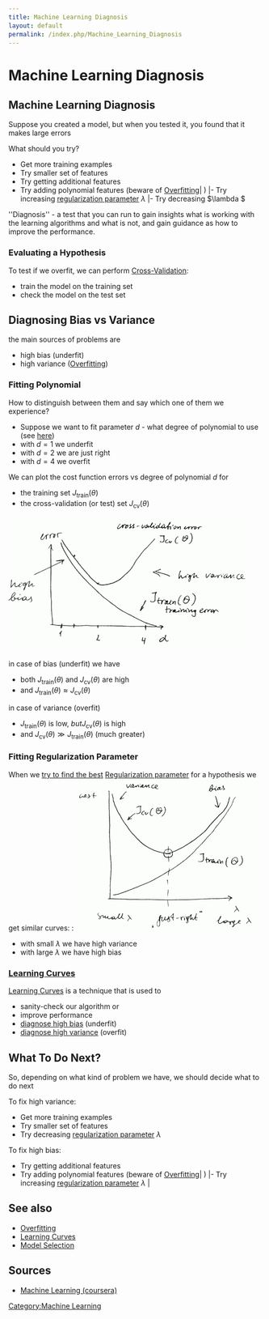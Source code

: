 ```yaml
---
title: Machine Learning Diagnosis
layout: default
permalink: /index.php/Machine_Learning_Diagnosis
---
```


# Machine Learning Diagnosis

## Machine Learning Diagnosis
Suppose you created a model, but when you tested it, you found that it makes large errors 

What should you try? 
- Get more training examples
- Try smaller set of features 
- Try getting additional features
- Try adding polynomial features (beware of [Overfitting](Overfitting)|  ) |- Try increasing [regularization parameter](Regularization) $\lambda$ |- Try decreasing $\lambda $


''Diagnosis'' - a test that you can run to gain insights what is working with the learning algorithms and what is not, and gain guidance as how to improve the performance.


### Evaluating a Hypothesis
To test if we overfit, we can perform [Cross-Validation](Cross-Validation#Evaluating_a_Hypothesis): 
- train the model on the training set 
- check the model on the test set 



## Diagnosing Bias vs Variance
the main sources of problems are 
- high bias (underfit)
- high variance ([Overfitting](Overfitting))


### Fitting Polynomial
How to distinguish between them and say which one of them we experience? 
- Suppose we want to fit parameter $d$ - what degree of polynomial to use (see [here](Cross-Validation#Cross-Validation))
- with $d = 1$ we underfit
- with $d = 2$ we are just right 
- with $d = 4$ we overfit 


We can plot the cost function errors vs degree of polynomial $d$ for 
- the training set $J_{\text{train}}(\theta)$
- the cross-validation (or test) set $J_{\text{cv}}(\theta)$

<img src="https://raw.githubusercontent.com/alexeygrigorev/wiki-figures/master/legacy/diagnosis-bias-variance.png" alt="Image">

in case of bias (underfit) we have 
- both $J_{\text{train}}(\theta)$ and $J_{\text{cv}}(\theta)$ are high 
- and $J_{\text{train}}(\theta) \approx J_{\text{cv}}(\theta)$

in case of variance (overfit)
- $J_{\text{train}}(\theta)$ is low, $but J_{\text{cv}}(\theta)$ is high 
- and $J_{\text{cv}}(\theta) \gg J_{\text{train}}(\theta)$ (much greater)


### Fitting Regularization Parameter
When we [try to find the best](Cross-Validation#Cross-Validation_for_Regularization) [Regularization parameter](Regularization) for a hypothesis we get similar curves:
: <img src="https://raw.githubusercontent.com/alexeygrigorev/wiki-figures/master/legacy/diagnosis-regularization-curve.png" alt="Image">
- with small $\lambda$ we have high variance
- with large $\lambda$ we have high bias


### [Learning Curves](Learning_Curves)
[Learning Curves](Learning_Curves) is a technique that is used to
- sanity-check our algorithm or
- improve performance 
- [diagnose high bias](Learning_Curves#Diagnose_High_Bias_(Underfitting)) (underfit)
- [diagnose high variance](Learning_Curves#Diagnose_High_Variance_(Overfitting)) (overfit)


## What To Do Next?
So, depending on what kind of problem we have, we should decide what to do next

To fix high variance:
- Get more training examples
- Try smaller set of features
- Try decreasing [regularization parameter](Regularization) $\lambda$

To fix high bias:
- Try getting additional features
- Try adding polynomial features (beware of [Overfitting](Overfitting)|  ) |- Try increasing [regularization parameter](Regularization) $\lambda$ |


## See also
- [Overfitting](Overfitting)
- [Learning Curves](Learning_Curves)
- [Model Selection](Model_Selection)


## Sources
- [Machine Learning (coursera)](Machine_Learning_(coursera))

[Category:Machine Learning](Category_Machine_Learning)